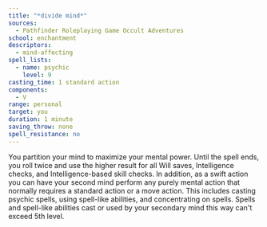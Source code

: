 ```yaml
---
title: "*divide mind*"
sources:
  - Pathfinder Roleplaying Game Occult Adventures
school: enchantment
descriptors:
  - mind-affecting
spell_lists:
  - name: psychic
    level: 9
casting_time: 1 standard action
components:
  - V
range: personal
target: you
duration: 1 minute
saving_throw: none
spell_resistance: no
---
```


You partition your mind to maximize your mental power. Until the spell ends, you roll twice and use the higher result for all Will saves, Intelligence checks, and Intelligence-based skill checks. In addition, as a swift action you can have your second mind perform any purely mental action that normally requires a standard action or a move action. This includes casting psychic spells, using spell-like abilities, and concentrating on spells. Spells and spell-like abilities cast or used by your secondary mind this way can't exceed 5th level.
